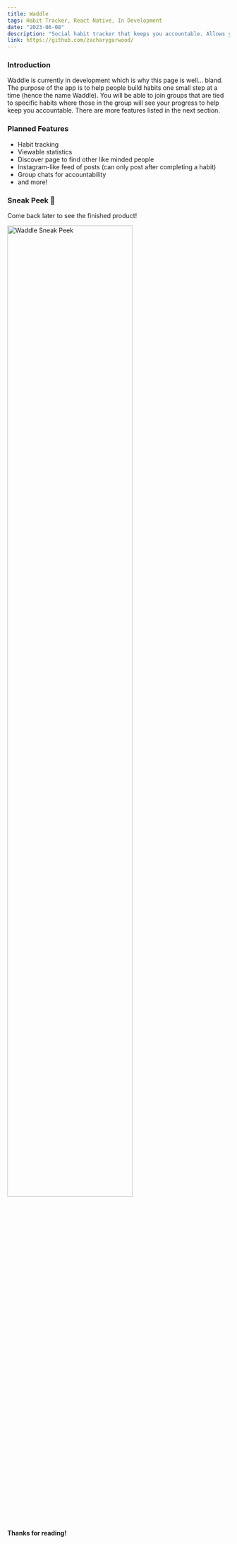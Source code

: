 ```yaml
---
title: Waddle
tags: Habit Tracker, React Native, In Development
date: "2023-06-08"
description: "Social habit tracker that keeps you accountable. Allows you to build habits one small step at a time! Currently in development."
link: https://github.com/zacharygarwood/
---
```



### Introduction
Waddle is currently in development which is why this page is well... bland. The purpose of the app is to help people build habits one small step at a time (hence the name Waddle). You will be able to join groups that are tied to specific habits where those in the group will see your progress to help keep you accountable. There are more features listed in the next section.

### Planned Features
- Habit tracking
- Viewable statistics
- Discover page to find other like minded people
- Instagram-like feed of posts (can only post after completing a habit)
- Group chats for accountability
- and more!

### Sneak Peek 🤫
Come back later to see the finished product!

<img alt="Waddle Sneak Peek" src="/assets/waddle/waddle-design.png" width="75%" height="75%"/>

#### Thanks for reading!

<style>
    @media (max-width: 600px) {
        img {
            height: 100%;
            width: 100%;
        }
    }
</style>
